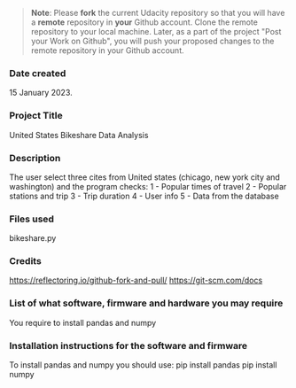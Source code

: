 >**Note**: Please **fork** the current Udacity repository so that you will have a **remote** repository in **your** Github account. Clone the remote repository to your local machine. Later, as a part of the project "Post your Work on Github", you will push your proposed changes to the remote repository in your Github account.

### Date created
15 January 2023.

### Project Title
United States Bikeshare Data Analysis

### Description
The user select three cites from United states (chicago, new york city and washington) and the program checks:
1 - Popular times of travel
2 - Popular stations and trip
3 - Trip duration
4 - User info
5 - Data from the database

### Files used
bikeshare.py

### Credits
https://reflectoring.io/github-fork-and-pull/
https://git-scm.com/docs


### List of what software, firmware and hardware you may require
You require to install pandas and numpy

### Installation instructions for the software and firmware
To install pandas and numpy you should use:
pip install pandas
pip install numpy

